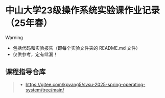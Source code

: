 # 中山大学23级操作系统实验课作业记录（25年春）
> [!WARNING]
> - 包括代码和实验报告（即每个实验文件夹的 README.md 文件）
> - 仅供参考，定有纰漏！
## 课程指导仓库
> - https://gitee.com/kpyang5/sysu-2025-spring-operating-system/tree/main/
